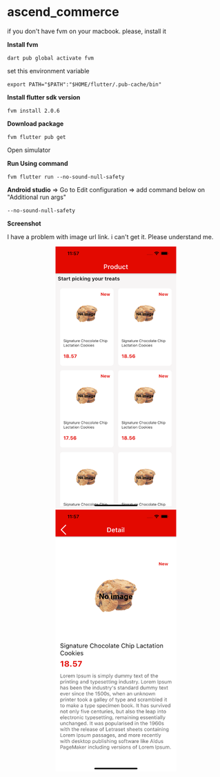 # ascend_commerce


if you don't have fvm on your macbook. please, install it


**Install fvm**
```
dart pub global activate fvm
```

set this environment variable
```
export PATH="$PATH":"$HOME/flutter/.pub-cache/bin"
```

**Install flutter sdk version**
```
fvm install 2.0.6
```
**Download package**
```
fvm flutter pub get
```

Open simulator

**Run Using command**
```
fvm flutter run --no-sound-null-safety
```

**Android studio**
=> Go to Edit configuration
=> add command below on "Additional run args"
```
--no-sound-null-safety  
```


**Screenshot**

<table align = "center">
  <tr>I have a problem with image url link. i can't get it. Please understand me.</tr>
<p align = "center">
<img src ="https://github.com/teeramet10/ascend_commerce/blob/main/capture/capture1.png" width="280">
<img src ="https://github.com/teeramet10/ascend_commerce/blob/main/capture/capture2.png" width="280">
</p>
 </table>
